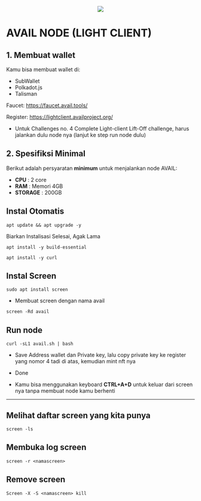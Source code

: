 
<p align="center">
  <img width="auto" height="auto" src="https://miro.medium.com/v2/resize:fit:1400/0*KCb_CCSoSeis6uy2.jpeg">
</p>

# AVAIL NODE (LIGHT CLIENT)

## 1. Membuat wallet

Kamu bisa membuat wallet di:

* SubWallet
* Polkadot.js
* Talisman

Faucet: https://faucet.avail.tools/

Register: https://lightclient.availproject.org/
* Untuk Challenges no. 4 Complete Light-client Lift-Off challenge, harus jalankan dulu node nya (lanjut ke step run node dulu)

## 2. Spesifiksi Minimal

Berikut adalah persyaratan **minimum** untuk menjalankan node AVAIL:

 -  **CPU**     : 2 core
 -  **RAM**     : Memori 4GB
 -  **STORAGE** : 200GB

## Instal Otomatis

```
apt update && apt upgrade -y
```

Biarkan Instalisasi Selesai, Agak Lama


```
apt install -y build-essential
```
```
apt install -y curl
```

## Instal Screen

```
sudo apt install screen
```

- Membuat screen dengan nama avail 

```
screen -Rd avail
```

## Run node

```
curl -sL1 avail.sh | bash
```

- Save Address wallet dan Private key, lalu copy private key ke register yang nomor 4 tadi di atas, kemudian mint nft nya

- Done

- Kamu bisa menggunakan keyboard **CTRL+A+D** untuk keluar dari screen nya tanpa membuat node kamu berhenti

---------------------------------------------------------------------------------------------------------------

## Melihat daftar screen yang kita punya
```
screen -ls
```

## Membuka log screen
```
screen -r <namascreen>
```

## Remove screen
```
Screen -X -S <namascreen> kill
```

